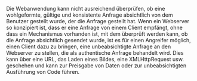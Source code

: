 Die Webanwendung kann nicht ausreichend überprüfen, ob eine wohlgeformte, gültige und konsistente Anfrage absichtlich von dem Benutzer gestellt wurde, der die Anfrage gestellt hat.
Wenn ein Webserver so konzipiert ist, dass er eine Anfrage von einem Client empfängt, ohne dass ein Mechanismus vorhanden ist, mit dem überprüft werden kann, ob die Anfrage absichtlich gesendet wurde, ist es für einen Angreifer möglich, einen Client dazu zu bringen, eine unbeabsichtigte Anfrage an den Webserver zu stellen, die als authentische Anfrage behandelt wird. 
Dies kann über eine URL, das Laden eines Bildes, eine XMLHttpRequest usw. geschehen und kann zur Preisgabe von Daten oder zur unbeabsichtigten Ausführung von Code führen. 